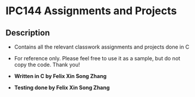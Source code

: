 # IPC144 Assignments and Projects

## Description
* Contains all the relevant classwork assignments and projects done in C
* For reference only. Please feel free to use it as a sample, but do not copy the code. Thank you!



* **Written in C by Felix Xin Song Zhang** 
* **Testing done by Felix Xin Song Zhang** 



